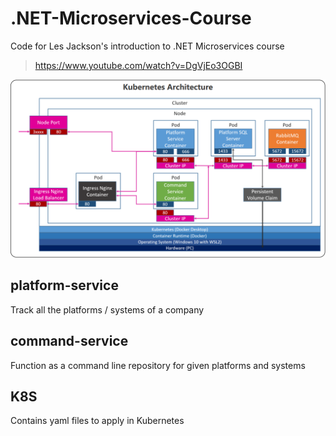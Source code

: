 # .NET-Microservices-Course
Code for Les Jackson's introduction to .NET Microservices course
> https://www.youtube.com/watch?v=DgVjEo3OGBI

![Kubernetes Architecture](kubernetes-architecture.png)

## platform-service
Track all the platforms / systems of a company

## command-service
Function as a command line repository for given platforms and systems

## K8S
Contains yaml files to apply in Kubernetes

